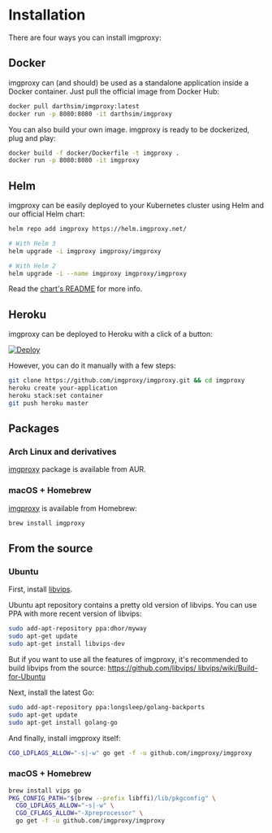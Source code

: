 # Installation

There are four ways you can install imgproxy:

## Docker

imgproxy can (and should) be used as a standalone application inside a Docker container. Just pull the official image from Docker Hub:

```bash
docker pull darthsim/imgproxy:latest
docker run -p 8080:8080 -it darthsim/imgproxy
```

You can also build your own image. imgproxy is ready to be dockerized, plug and play:

```bash
docker build -f docker/Dockerfile -t imgproxy .
docker run -p 8080:8080 -it imgproxy
```

## Helm

imgproxy can be easily deployed to your Kubernetes cluster using Helm and our official Helm chart:

```bash
helm repo add imgproxy https://helm.imgproxy.net/

# With Helm 3
helm upgrade -i imgproxy imgproxy/imgproxy

# With Helm 2
helm upgrade -i --name imgproxy imgproxy/imgproxy
```

Read the [chart's README](https://github.com/imgproxy/imgproxy-helm) for more info.

## Heroku

imgproxy can be deployed to Heroku with a click of a button:

[![Deploy](https://www.herokucdn.com/deploy/button.svg)](https://heroku.com/deploy?template=https://github.com/imgproxy/imgproxy)

However, you can do it manually with a few steps:

```bash
git clone https://github.com/imgproxy/imgproxy.git && cd imgproxy
heroku create your-application
heroku stack:set container
git push heroku master
```

## Packages

### Arch Linux and derivatives

[imgproxy](https://aur.archlinux.org/packages/imgproxy/) package is available from AUR.

### macOS + Homebrew

[imgproxy](https://formulae.brew.sh/formula/imgproxy) is available from Homebrew:
```bash
brew install imgproxy
```

## From the source

### Ubuntu

First, install [libvips](https://github.com/libvips/libvips).

Ubuntu apt repository contains a pretty old version of libvips. You can use PPA with more recent version of libvips:

```bash
sudo add-apt-repository ppa:dhor/myway
sudo apt-get update
sudo apt-get install libvips-dev
```

But if you want to use all the features of imgproxy, it's recommended to build libvips from the source: [https://github.com/libvips/ libvips/wiki/Build-for-Ubuntu](https://github.com/libvips/libvips/wiki/Build-for-Ubuntu)

Next, install the latest Go:

```bash
sudo add-apt-repository ppa:longsleep/golang-backports
sudo apt-get update
sudo apt-get install golang-go
```

And finally, install imgproxy itself:

```bash
CGO_LDFLAGS_ALLOW="-s|-w" go get -f -u github.com/imgproxy/imgproxy
```

### macOS + Homebrew

```bash
brew install vips go
PKG_CONFIG_PATH="$(brew --prefix libffi)/lib/pkgconfig" \
  CGO_LDFLAGS_ALLOW="-s|-w" \
  CGO_CFLAGS_ALLOW="-Xpreprocessor" \
  go get -f -u github.com/imgproxy/imgproxy
```
